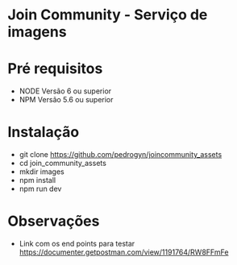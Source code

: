 # Join Community - Serviço de imagens

# Pré requisitos 
- NODE Versão 6 ou superior
- NPM Versão 5.6 ou superior

# Instalação
- git clone https://github.com/pedrogyn/joincommunity_assets
- cd join_community_assets
- mkdir images
- npm install
- npm run dev

# Observações
- Link com os end points para testar https://documenter.getpostman.com/view/1191764/RW8FFmFe
